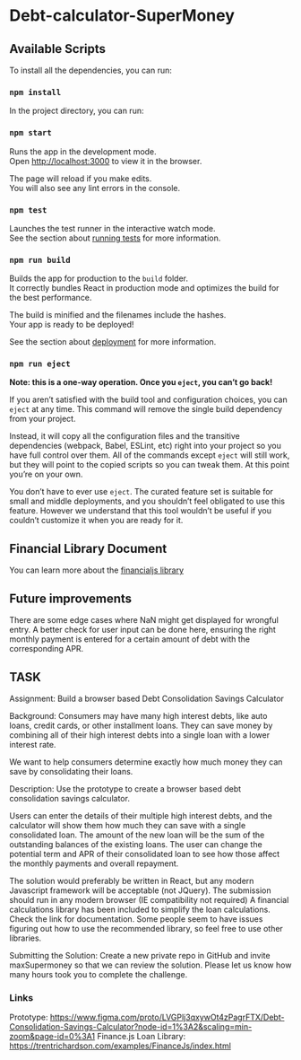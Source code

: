 # Debt-calculator-SuperMoney


## Available Scripts

To install all the dependencies, you can run:

### `npm install`

In the project directory, you can run:

### `npm start`

Runs the app in the development mode.\
Open [http://localhost:3000](http://localhost:3000) to view it in the browser.

The page will reload if you make edits.\
You will also see any lint errors in the console.

### `npm test`

Launches the test runner in the interactive watch mode.\
See the section about [running tests](https://facebook.github.io/create-react-app/docs/running-tests) for more information.

### `npm run build`

Builds the app for production to the `build` folder.\
It correctly bundles React in production mode and optimizes the build for the best performance.

The build is minified and the filenames include the hashes.\
Your app is ready to be deployed!

See the section about [deployment](https://facebook.github.io/create-react-app/docs/deployment) for more information.

### `npm run eject`

**Note: this is a one-way operation. Once you `eject`, you can’t go back!**

If you aren’t satisfied with the build tool and configuration choices, you can `eject` at any time. This command will remove the single build dependency from your project.

Instead, it will copy all the configuration files and the transitive dependencies (webpack, Babel, ESLint, etc) right into your project so you have full control over them. All of the commands except `eject` will still work, but they will point to the copied scripts so you can tweak them. At this point you’re on your own.

You don’t have to ever use `eject`. The curated feature set is suitable for small and middle deployments, and you shouldn’t feel obligated to use this feature. However we understand that this tool wouldn’t be useful if you couldn’t customize it when you are ready for it.

## Financial Library Document
You can learn more about the [financialjs library](https://financialjs.netlify.app/)

## Future improvements
There are some edge cases where NaN might get displayed for wrongful entry. A better check for user input can be done here, ensuring the right monthly payment is entered for a certain amount of debt with the corresponding APR.

## TASK
Assignment: Build a browser based Debt Consolidation Savings Calculator

Background: Consumers may have many high interest debts, like auto loans, credit cards, or other installment loans. They can save money by combining all of their high interest debts into a single loan with a lower interest rate.

We want to help consumers determine exactly how much money they can save by consolidating their loans.

Description: Use the prototype to create a browser based debt consolidation savings calculator.

Users can enter the details of their multiple high interest debts, and the calculator will show them how much they can save with a single consolidated loan. The amount of the new loan will be the sum of the outstanding balances of the existing loans. The user can change the potential term and APR of their consolidated loan to see how those affect the monthly payments and overall repayment.

The solution would preferably be written in React, but any modern Javascript framework will be acceptable (not JQuery). The submission should run in any modern browser (IE compatibility not required) A financial calculations library has been included to simplify the loan calculations. Check the link for documentation. Some people seem to have issues figuring out how to use the recommended library, so feel free to use other libraries.

Submitting the Solution: Create a new private repo in GitHub and invite maxSupermoney so that we can review the solution. Please let us know how many hours took you to complete the challenge.

### Links
Prototype: https://www.figma.com/proto/LVGPlj3qxywOt4zPagrFTX/Debt-Consolidation-Savings-Calculator?node-id=1%3A2&scaling=min-zoom&page-id=0%3A1
Finance.js Loan Library: https://trentrichardson.com/examples/FinanceJs/index.html

